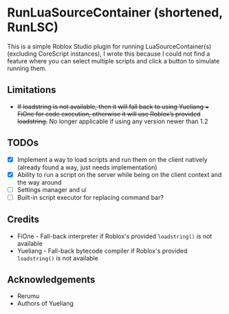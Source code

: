 # RunLuaSourceContainer (shortened, RunLSC)
This is a simple Roblox Studio plugin for running LuaSourceContainer(s) (excluding CoreScript instances), I wrote this because I could not find a feature where you can select multiple scripts and click a button to simulate running them.

## Limitations
- ~~If loadstring is not available, then it will fall back to using Yueliang + FiOne for code execution, otherwise it will use Roblox’s provided loadstring.~~ No longer applicable if using any version newer than 1.2

## TODOs
- [x] Implement a way to load scripts and run them on the client natively (already found a way, just needs implementation)
- [x] Ability to run a script on the server while being on the client context and the way around
- [ ] Settings manager and ui
- [ ] Built-in script executor for replacing command bar?

## Credits
- FiOne - Fall-back interpreter if Roblox's provided ``loadstring()`` is not available
- Yueliang - Fall-back bytecode compiler if Roblox's provided ``loadstring()`` is not available

## Acknowledgements
- Rerumu
- Authors of Yueliang
